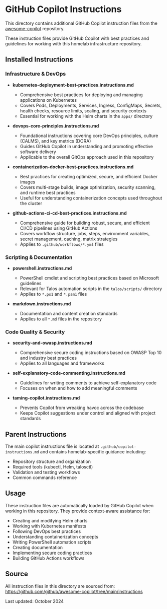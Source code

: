 # GitHub Copilot Instructions

This directory contains additional GitHub Copilot instruction files from the [awesome-copilot](https://github.com/github/awesome-copilot) repository.

These instruction files provide GitHub Copilot with best practices and guidelines for working with this homelab infrastructure repository.

## Installed Instructions

### Infrastructure & DevOps

- **kubernetes-deployment-best-practices.instructions.md**
  - Comprehensive best practices for deploying and managing applications on Kubernetes
  - Covers Pods, Deployments, Services, Ingress, ConfigMaps, Secrets, health checks, resource limits, scaling, and security contexts
  - Essential for working with the Helm charts in the `apps/` directory

- **devops-core-principles.instructions.md**
  - Foundational instructions covering core DevOps principles, culture (CALMS), and key metrics (DORA)
  - Guides GitHub Copilot in understanding and promoting effective software delivery
  - Applicable to the overall GitOps approach used in this repository

- **containerization-docker-best-practices.instructions.md**
  - Best practices for creating optimized, secure, and efficient Docker images
  - Covers multi-stage builds, image optimization, security scanning, and runtime best practices
  - Useful for understanding containerization concepts used throughout the cluster

- **github-actions-ci-cd-best-practices.instructions.md**
  - Comprehensive guide for building robust, secure, and efficient CI/CD pipelines using GitHub Actions
  - Covers workflow structure, jobs, steps, environment variables, secret management, caching, matrix strategies
  - Applies to `.github/workflows/*.yml` files

### Scripting & Documentation

- **powershell.instructions.md**
  - PowerShell cmdlet and scripting best practices based on Microsoft guidelines
  - Relevant for Talos automation scripts in the `talos/scripts/` directory
  - Applies to `*.ps1` and `*.psm1` files

- **markdown.instructions.md**
  - Documentation and content creation standards
  - Applies to all `*.md` files in the repository

### Code Quality & Security

- **security-and-owasp.instructions.md**
  - Comprehensive secure coding instructions based on OWASP Top 10 and industry best practices
  - Applies to all languages and frameworks

- **self-explanatory-code-commenting.instructions.md**
  - Guidelines for writing comments to achieve self-explanatory code
  - Focuses on when and how to add meaningful comments

- **taming-copilot.instructions.md**
  - Prevents Copilot from wreaking havoc across the codebase
  - Keeps Copilot suggestions under control and aligned with project standards

## Parent Instructions

The main copilot instructions file is located at `.github/copilot-instructions.md` and contains homelab-specific guidance including:
- Repository structure and organization
- Required tools (kubectl, Helm, talosctl)
- Validation and testing workflows
- Common commands reference

## Usage

These instruction files are automatically loaded by GitHub Copilot when working in this repository. They provide context-aware assistance for:
- Creating and modifying Helm charts
- Working with Kubernetes manifests
- Following DevOps best practices
- Understanding containerization concepts
- Writing PowerShell automation scripts
- Creating documentation
- Implementing secure coding practices
- Building GitHub Actions workflows

## Source

All instruction files in this directory are sourced from:
https://github.com/github/awesome-copilot/tree/main/instructions

Last updated: October 2024
